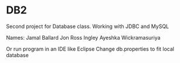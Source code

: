 # DB2
Second project for Database class. Working with JDBC and MySQL

Names: Jamal Ballard Jon Ross Ingley Ayeshka Wickramasuriya

Or run program in an IDE like Eclipse
Change db.properties to fit local database
